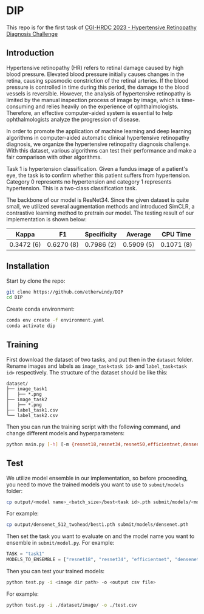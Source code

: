 # DIP

This repo is for the first task of [CGI-HRDC 2023 - Hypertensive Retinopathy Diagnosis Challenge](https://codalab.lisn.upsaclay.fr/competitions/11877#learn_the_details-terms_and_conditions)

## Introduction

Hypertensive retinopathy (HR) refers to retinal damage caused by high blood pressure. Elevated blood pressure initially causes changes in the retina, causing spasmodic constriction of the retinal arteries. If the blood pressure is controlled in time during this period, the damage to the blood vessels is reversible. However, the analysis of hypertensive retinopathy is limited by the manual inspection process of image by image, which is time-consuming and relies heavily on the experience of ophthalmologists. Therefore, an effective computer-aided system is essential to help ophthalmologists analyze the progression of disease.

In order to promote the application of machine learning and deep learning algorithms in computer-aided automatic clinical hypertensive retinopathy diagnosis, we organize the hypertensive retinopathy diagnosis challenge. With this dataset, various algorithms can test their performance and make a fair comparison with other algorithms.

Task 1 is hypertension classification. Given a fundus image of a patient's eye, the task is to confirm whether this patient suffers from hypertension. Category 0 represents no hypertension and category 1 represents hypertension. This is a two-class classification task.

The backbone of our model is ResNet34. Since the given dataset is quite small, we utilized several augmentation methods and introduced SimCLR, a contrastive learning method to pretrain our model. The testing result of our implementation is shown below:

| Kappa | F1 | Specificity | Average | CPU Time |
| --- | --- | --- | --- | --- |
| 0.3472 (6) | 0.6270 (8) | 0.7986 (2) | 0.5909 (5) | 0.1071 (8) |

## Installation

Start by clone the repo:

```bash
git clone https://github.com/etherwindy/DIP
cd DIP
```
Create conda environment:

```bash
conda env create -f environment.yaml
conda activate dip
```

## Training

First download the dataset of two tasks, and put then in the `dataset` folder. Rename images and labels as `image_task<task id>` and `label_task<task id>` respectively. The structure of the dataset should be like this:

```
dataset/
├── image_task1
│   ├── *.png
├── image_task2
│   ├── *.png
├── label_task1.csv
└── label_task2.csv
```

Then you can run the training script with the following command, and change different models and hyperparameters:

```bash
python main.py [-h] [-m {resnet18,resnet34,resnet50,efficientnet,densenet,convnext,vit}] [-s IMG_SIZE] [-b BATCH_SIZE]
```

## Test

We utilize model ensemble in our implementation, so before proceeding, you need to move the trained models you want to use to `submit/models` folder:

```bash
cp output/<model name>_<batch_size>/best<task id>.pth submit/models/<model name>.pth
```

For example:

```bash
cp output/densenet_512_twohead/best1.pth submit/models/densenet.pth
```

Then set the task you want to evaluate on and the model name you want to ensemble in `submit/model.py`. For example:

```python
TASK = "task1"
MODELS_TO_ENSEMBLE = ["resnet18", "resnet34", "efficientnet", "densenet", "convnext"]
```

Then you can test your trained models:

```bash
python test.py -i <image dir path> -o <output csv file>
```

For example:

```bash
python test.py -i ./dataset/image/ -o ./test.csv
```